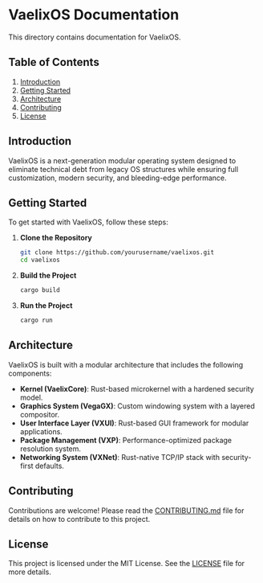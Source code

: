 # VaelixOS Documentation

This directory contains documentation for VaelixOS.

## Table of Contents

1. [Introduction](#introduction)
2. [Getting Started](#getting-started)
3. [Architecture](#architecture)
4. [Contributing](#contributing)
5. [License](#license)

## Introduction

VaelixOS is a next-generation modular operating system designed to eliminate technical debt from legacy OS structures while ensuring full customization, modern security, and bleeding-edge performance.

## Getting Started

To get started with VaelixOS, follow these steps:

1. **Clone the Repository**
   ```sh
   git clone https://github.com/yourusername/vaelixos.git
   cd vaelixos
   ```

2. **Build the Project**
   ```sh
   cargo build
   ```

3. **Run the Project**
   ```sh
   cargo run
   ```

## Architecture

VaelixOS is built with a modular architecture that includes the following components:

- **Kernel (VaelixCore)**: Rust-based microkernel with a hardened security model.
- **Graphics System (VegaGX)**: Custom windowing system with a layered compositor.
- **User Interface Layer (VXUI)**: Rust-based GUI framework for modular applications.
- **Package Management (VXP)**: Performance-optimized package resolution system.
- **Networking System (VXNet)**: Rust-native TCP/IP stack with security-first defaults.

## Contributing

Contributions are welcome! Please read the [CONTRIBUTING.md](CONTRIBUTING.md) file for details on how to contribute to this project.

## License

This project is licensed under the MIT License. See the [LICENSE](LICENSE) file for more details.
